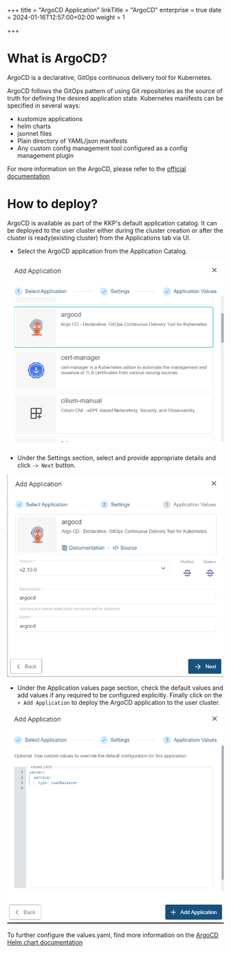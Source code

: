 +++
title = "ArgoCD Application"
linkTitle = "ArgoCD"
enterprise = true
date = 2024-01-16T12:57:00+02:00
weight = 1

+++

# What is ArgoCD?
ArgoCD is a declarative, GitOps continuous delivery tool for Kubernetes.

ArgoCD follows the GitOps pattern of using Git repositories as the source of truth for defining the desired application state. Kubernetes manifests can be specified in several ways:

- kustomize applications
- helm charts
- jsonnet files
- Plain directory of YAML/json manifests
- Any custom config management tool configured as a config management plugin


For more information on the ArgoCD, please refer to the [official documentation](https://argoproj.github.io/cd/)

# How to deploy?

ArgoCD is available as part of the KKP's default application catalog.
It can be deployed to the user cluster either during the cluster creation or after the cluster is ready(existing cluster) from the Applications tab via UI.

* Select the ArgoCD application from the Application Catalog.

![Select ArgoCD Application](01-select-application-argocd-app.png)

* Under the Settings section, select and provide appropriate details and click `-> Next` button.

![Settings for ArgoCD Application](02-settings-argocd-app.png)

* Under the Application values page section, check the default values and add values if any required to be configured explicitly. Finally click on the `+ Add Application` to deploy the ArgoCD application to the user cluster.

![Application Values for ArgoCD Application](03-applicationvalues-argocd-app.png)

To further configure the values.yaml, find more information on the [ArgoCD Helm chart documentation](https://github.com/argoproj/argo-helm)
